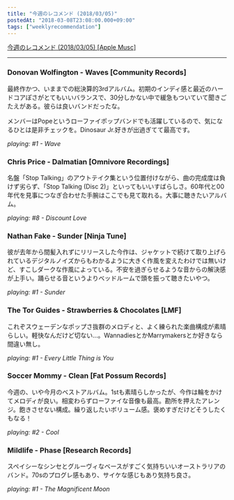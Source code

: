 ```yaml
---
title: "今週のレコメンド (2018/03/05)"
postedAt: "2018-03-08T23:08:00.000+09:00"
tags: ["weeklyrecommendation"]
---
```


[今週のレコメンド (2018/03/05) \[Apple Musc\]](https://itunes.apple.com/jp/playlist/%E4%BB%8A%E9%80%B1%E3%81%AE%E3%83%AC%E3%82%B3%E3%83%A1%E3%83%B3%E3%83%89-2018-03-05/pl.u-4Jom3zDIMZjkWr)

---

### Donovan Wolfington - Waves \[Community Records\]

最終作かつ、いままでの総決算的3rdアルバム。初期のインディ感と最近のハードコアぽさがとてもいいバランスで、30分しかない中で緩急もついていて聞きごたえがある。彼らは良いバンドだったな。

メンバーはPopeというローファイポップバンドでも活躍しているので、気になるひとは是非チェックを。Dinosaur Jr.好きが出過ぎてて最高です。

_playing: #1 - Wave_

### Chris Price - Dalmatian \[Omnivore Recordings\]

名盤「Stop Talking」のアウトテイク集という位置付けながら、曲の完成度は負けず劣らず、「Stop Talking (Disc 2)」といってもいいすばらしさ。60年代と00年代を見事につなぎ合わせた手腕はここでも見て取れる。大事に聴きたいアルバム。

_playing: #8 - Discount Love_

### Nathan Fake - Sunder \[Ninja Tune\]

彼が去年から間髪入れずにリリースした今作は、ジャケットで続けて取り上げられているデジタルノイズからもわかるように大きく作風を変えたわけでは無いけど、すこしダークな作風によっている。不安を過ぎらせるような音からの解決感が上手い。踊らせる音というよりベッドルームで頭を振って聴きたいやつ。

_playing: #1 - Sunder_

### The Tor Guides - Strawberries & Chocolates \[LMF\]

これぞスウェーデンなポップさ抜群のメロディと、よく練られた楽曲構成が素晴らしい。軽快なんだけど切ない…。WannadiesとかMarrymakersとか好きなら間違い無し。

_playing: #1 - Every Little Thing is You_

### Soccer Mommy - Clean \[Fat Possum Records\]

今週の、いや今月のベストアルバム。1stも素晴らしかったが、今作は輪をかけてメロディが良い。相変わらずローファイな音像も最高。勘所を押えたアレンジ。飽きさせない構成。繰り返したいボリューム感。褒めすぎだけどそうしたくもなる！

_playing: #2 - Cool_

### Mildlife - Phase \[Research Records\]

スペイシーなシンセとグルーヴィなベースがすごく気持ちいいオーストラリアのバンド。70sのプログレ感もあり、サイケな感じもあり気持ち良さ。

_playing: #1 - The Magnificent Moon_